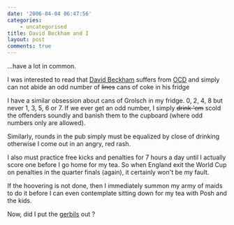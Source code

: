 ```yaml
---
date: '2006-04-04 06:47:56'
categories:
    - uncategorised
title: David Beckham and I
layout: post
comments: true
---
```


...have a lot in common.

I was interested to read that [David
Beckham](http://www.ocdcentre.com/pages/articles.htm) suffers from
[OCD](http://en.wikipedia.org/wiki/OCD) and simply can not abide an odd
number of ~~lines~~ cans of coke in his fridge

I have a similar obsession about cans of Grolsch in my fridge. 0, 2, 4,
8 but never 1, 3, 5, 6 or 7. If we ever get an odd number, I simply
~~drink 'em~~ scold the offenders soundly and banish them to the
cupboard (where odd numbers only are allowed).

Similarly, rounds in the pub simply must be equalized by close of
drinking otherwise I come out in an angry, red rash.

I also must practice free kicks and penalties for 7 hours a day until I
actually score one before I go home for my tea. So when England exit the
World Cup on penalties in the quarter finals (again), it certainly won't
be my fault.

If the hoovering is not done, then I immediately summon my army of maids
to do it before I can even contemplate sitting down for my tea with Posh
and the kids.

Now, did I put the
[gerbils](http://www.nbrightside.com/blog/2006/03/21/a-narrow-escape/)
out ?
